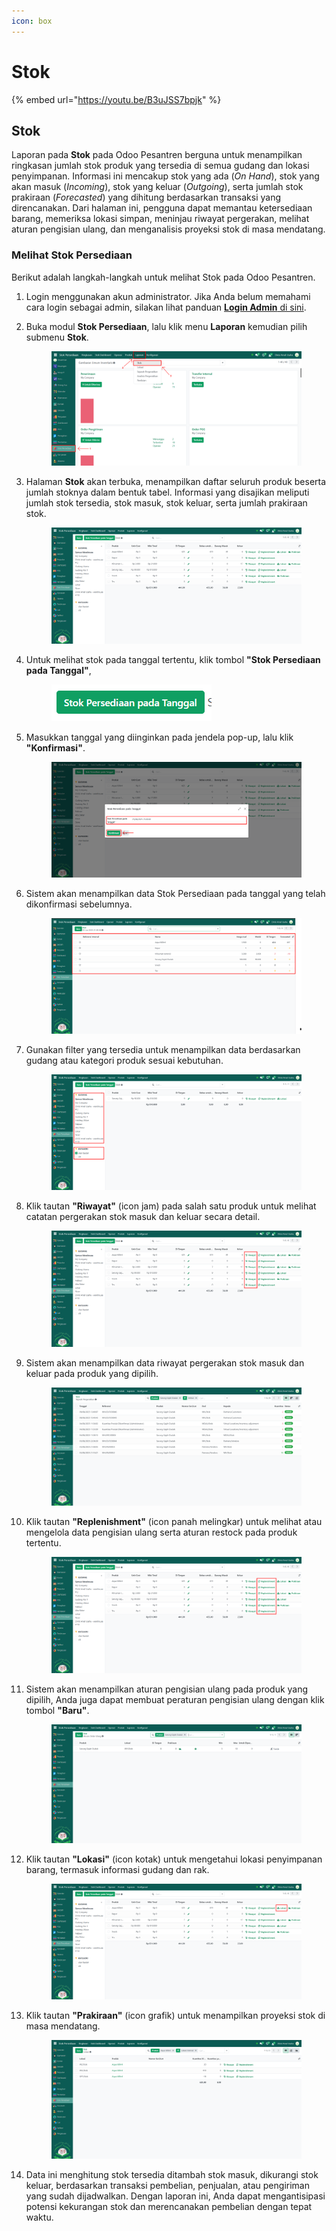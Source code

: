 ```yaml
---
icon: box
---
```


# Stok

{% embed url="https://youtu.be/B3uJSS7bpjk" %}

## Stok

Laporan pada **Stok** pada Odoo Pesantren berguna untuk menampilkan ringkasan jumlah stok produk yang tersedia di semua gudang dan lokasi penyimpanan. Informasi ini mencakup stok yang ada (_On Hand_), stok yang akan masuk (_Incoming_), stok yang keluar (_Outgoing_), serta jumlah stok prakiraan (_Forecasted_) yang dihitung berdasarkan transaksi yang direncanakan. Dari halaman ini, pengguna dapat memantau ketersediaan barang, memeriksa lokasi simpan, meninjau riwayat pergerakan, melihat aturan pengisian ulang, dan menganalisis proyeksi stok di masa mendatang.

### Melihat Stok Persediaan

Berikut adalah langkah-langkah untuk melihat Stok pada Odoo Pesantren.

1. Login menggunakan akun administrator. Jika Anda belum memahami cara login sebagai admin, silakan lihat panduan [**Login Admin** di sini](../../panduan-login/login-admin.md).
2.  Buka modul **Stok Persediaan**, lalu klik menu **Laporan** kemudian pilih submenu **Stok**.

    <figure><img src="../../.gitbook/assets/images-706.png" alt=""><figcaption></figcaption></figure>


3.  Halaman **Stok** akan terbuka, menampilkan daftar seluruh produk beserta jumlah stoknya dalam bentuk tabel. Informasi yang disajikan meliputi jumlah stok tersedia, stok masuk, stok keluar, serta jumlah prakiraan stok.

    <figure><img src="../../.gitbook/assets/images-707.png" alt=""><figcaption></figcaption></figure>


4.  Untuk melihat stok pada tanggal tertentu, klik tombol **"Stok Persediaan pada Tanggal"**,&#x20;

    <figure><img src="../../.gitbook/assets/images-708 (1).png" alt=""><figcaption></figcaption></figure>


5.  Masukkan tanggal yang diinginkan pada jendela pop-up, lalu klik **"Konfirmasi"**.

    <figure><img src="../../.gitbook/assets/images-709.png" alt=""><figcaption></figcaption></figure>


6.  Sistem akan menampilkan data Stok Persediaan pada tanggal yang telah dikonfirmasi sebelumnya.

    <figure><img src="../../.gitbook/assets/images-710.png" alt=""><figcaption></figcaption></figure>


7.  Gunakan filter yang tersedia untuk menampilkan data berdasarkan gudang atau kategori produk sesuai kebutuhan.

    <figure><img src="../../.gitbook/assets/images-711.png" alt=""><figcaption></figcaption></figure>


8.  Klik tautan **"Riwayat"** (icon jam) pada salah satu produk untuk melihat catatan pergerakan stok masuk dan keluar secara detail.

    <figure><img src="../../.gitbook/assets/images-712.png" alt=""><figcaption></figcaption></figure>


9.  Sistem akan menampilkan data riwayat pergerakan stok masuk dan keluar pada produk yang dipilih.

    <figure><img src="../../.gitbook/assets/images-713.png" alt=""><figcaption></figcaption></figure>


10. Klik tautan **"Replenishment"** (icon panah melingkar) untuk melihat atau mengelola data pengisian ulang serta aturan restock pada produk tertentu.

    <figure><img src="../../.gitbook/assets/images-714.png" alt=""><figcaption></figcaption></figure>


11. Sistem akan menampilkan aturan pengisian ulang pada produk yang dipilih, Anda juga dapat membuat peraturan pengisian ulang dengan klik tombol **"Baru"**.

    <figure><img src="../../.gitbook/assets/images-715.png" alt=""><figcaption></figcaption></figure>


12. Klik tautan **"Lokasi"** (icon kotak) untuk mengetahui lokasi penyimpanan barang, termasuk informasi gudang dan rak.

    <figure><img src="../../.gitbook/assets/images-716.png" alt=""><figcaption></figcaption></figure>


13. Klik tautan **"Prakiraan"** (icon grafik) untuk menampilkan proyeksi stok di masa mendatang.&#x20;

    <figure><img src="../../.gitbook/assets/images-717.png" alt=""><figcaption></figcaption></figure>


14. Data ini menghitung stok tersedia ditambah stok masuk, dikurangi stok keluar, berdasarkan transaksi pembelian, penjualan, atau pengiriman yang sudah dijadwalkan. Dengan laporan ini, Anda dapat mengantisipasi potensi kekurangan stok dan merencanakan pembelian dengan tepat waktu.

